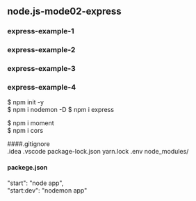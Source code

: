 ## node.js-mode02-express

### express-example-1
### express-example-2
### express-example-3
### express-example-4

$ npm init -y  
$ npm i nodemon -D
$ npm i express  

$ npm i moment  
$ npm i cors  


####.gitignore  
.idea
.vscode
package-lock.json
yarn.lock
.env
node_modules/

#### packege.json 
"start": "node app",  
"start:dev": "nodemon app"  
